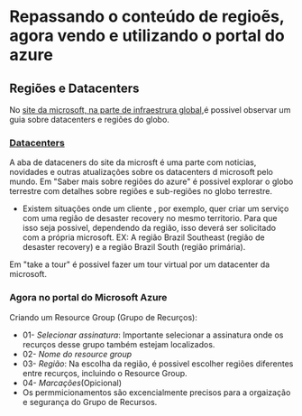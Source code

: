 # Repassando o conteúdo de regioẽs, agora vendo e utilizando o portal do azure 
## Regiões e Datacenters
No [site da microsoft, na parte de infraestrura global](https://azure.microsoft.com/pt-br/explore/global-infrastructure),é possivel observar um guia sobre datacenters e regiões do globo.
### [Datacenters](datacenters.microsoft.com)
A aba de dataceners do site da microsft é uma parte com noticias, novidades e outras atualizações sobre os datacenters d microsoft pelo mundo.
Em "Saber mais sobre regiões do azure" é possivel explorar o globo terrestre com detalhes sobre regiões e sub-regiões no globo terrestre.

- Existem situações onde um cliente , por exemplo, quer criar um serviço com uma região de desaster recovery no mesmo territorio. Para que isso seja possivel, dependendo da região, isso deverá ser solicitado com a própria microsoft. EX: A região Brazil Southeast (região de desaster recovery) e a região Brazil South (região primária).

Em "take a tour" é possivel fazer um tour virtual por um datacenter da microsoft.

### Agora no portal do Microsoft Azure
Criando um Resource Group (Grupo de Recurços):
- 01- _Selecionar assinatura_: Importante selecionar a assinatura onde os recurços desse grupo também estejam localizados.
- 02- _Nome do resource group_
- 03- _Região_: Na escolha da região, é possivel escolher regiões diferentes entre recurços, incluindo o Resource Group.
- 04- _Marcações_(Opicional)
- Os permmicionamentos são excencialmente precisos para a orgaização e segurança do Grupo de Recursos.


